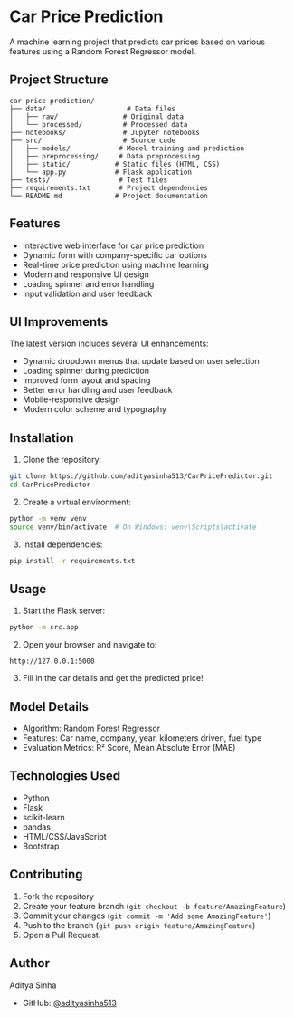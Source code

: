# Car Price Prediction

A machine learning project that predicts car prices based on various features using a Random Forest Regressor model.

## Project Structure

```
car-price-prediction/
├── data/                    # Data files
│   ├── raw/                # Original data
│   └── processed/          # Processed data
├── notebooks/              # Jupyter notebooks
├── src/                    # Source code
│   ├── models/            # Model training and prediction
│   ├── preprocessing/     # Data preprocessing
│   ├── static/           # Static files (HTML, CSS)
│   └── app.py            # Flask application
├── tests/                 # Test files
├── requirements.txt       # Project dependencies
└── README.md             # Project documentation
```

## Features

- Interactive web interface for car price prediction
- Dynamic form with company-specific car options
- Real-time price prediction using machine learning
- Modern and responsive UI design
- Loading spinner and error handling
- Input validation and user feedback

## UI Improvements

The latest version includes several UI enhancements:
- Dynamic dropdown menus that update based on user selection
- Loading spinner during prediction
- Improved form layout and spacing
- Better error handling and user feedback
- Mobile-responsive design
- Modern color scheme and typography

## Installation

1. Clone the repository:
```bash
git clone https://github.com/adityasinha513/CarPricePredictor.git
cd CarPricePredictor
```

2. Create a virtual environment:
```bash
python -m venv venv
source venv/bin/activate  # On Windows: venv\Scripts\activate
```

3. Install dependencies:
```bash
pip install -r requirements.txt
```

## Usage

1. Start the Flask server:
```bash
python -m src.app
```

2. Open your browser and navigate to:
```
http://127.0.0.1:5000
```

3. Fill in the car details and get the predicted price!

## Model Details

- Algorithm: Random Forest Regressor
- Features: Car name, company, year, kilometers driven, fuel type
- Evaluation Metrics: R² Score, Mean Absolute Error (MAE)

## Technologies Used

- Python
- Flask
- scikit-learn
- pandas
- HTML/CSS/JavaScript
- Bootstrap

## Contributing

1. Fork the repository
2. Create your feature branch (`git checkout -b feature/AmazingFeature`)
3. Commit your changes (`git commit -m 'Add some AmazingFeature'`)
4. Push to the branch (`git push origin feature/AmazingFeature`)
5. Open a Pull Request.


## Author

Aditya Sinha
- GitHub: [@adityasinha513](https://github.com/adityasinha513) 
